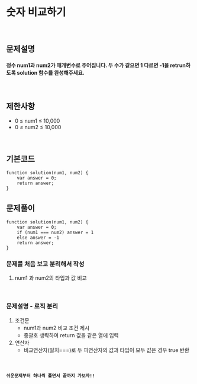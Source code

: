 # 숫자 비교하기

<br>

## 문제설명
#### 정수 num1과 num2가 매개변수로 주어집니다. 두 수가 같으면 1 다르면 -1을 retrun하도록 solution 함수를 완성해주세요.

<br>

## 제한사항
* 0 ≤ num1 ≤ 10,000
* 0 ≤ num2 ≤ 10,000

<br>

## 기본코드
```
function solution(num1, num2) {
    var answer = 0;
    return answer;
}
```


## 문제풀이
```
function solution(num1, num2) {
    var answer = 0;
    if (num1 === num2) answer = 1
    else answer = -1
    return answer;
}
```
### 문제를 처음 보고 분리해서 작성
1. num1 과 num2의 타입과 값 비교

<br>

### 문제설명 - 로직 분리
1. 조건문
   - num1과 num2 비교 조건 제시
   - 중괄호 생략하여 return 값을 같은 열에 입력
2. 연산자
   - 비교연산자(일치===)로 두 피연산자의 값과 타입이 모두 값은 경우 true 반환


<br>

#### `쉬운문제부터 하나씩 풀면서 끝까지 가보자!!`